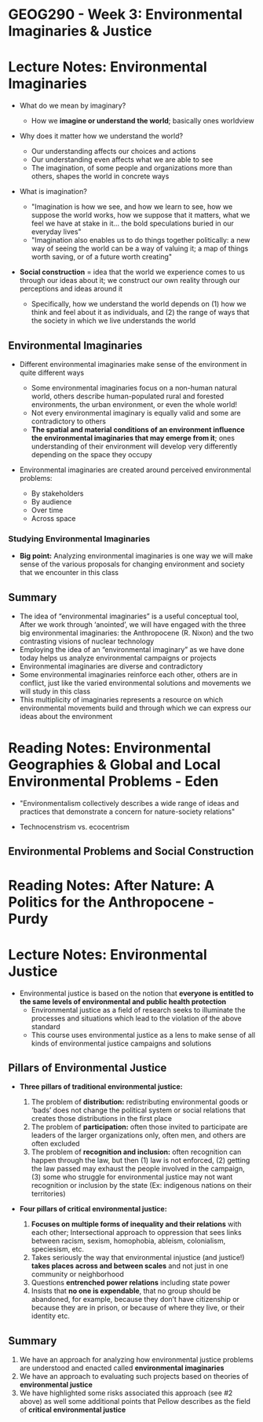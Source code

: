 # GEOG290 - Week 3: Environmental Imaginaries & Justice

# Lecture Notes: Environmental Imaginaries
- What do we mean by imaginary?
    - How we **imagine or understand the world**; basically ones worldview
- Why does it matter how we understand the world?
    - Our understanding affects our choices and actions
    - Our understanding even affects what we are able to see
    - The imagination, of some people and organizations more than others, shapes the world in concrete ways

- What is imagination?
    - "Imagination is how we see, and how we learn to see, how we suppose the world works, how we suppose that it matters, what we feel we have at stake in it… the bold speculations buried in our everyday lives"
    - "Imagination also enables us to do things together politically: a new way of seeing the world can be a way of valuing it; a map of things worth saving, or of a future worth creating"

- **Social construction** = idea that the world we experience comes to us through our ideas about it; we construct our own reality through our perceptions and ideas around it
    - Specifically, how we understand the world depends on (1) how we think and feel about it as individuals, and (2) the range of ways that the society in which we live understands the world

## Environmental Imaginaries
- Different environmental imaginaries make sense of the environment in quite different ways
    - Some environmental imaginaries focus on a non-human natural world, others describe human-populated rural and forested environments, the urban environment, or even the whole world!
    - Not every environmental imaginary is equally valid and some are contradictory to others
    - **The spatial and material conditions of an environment influence the environmental imaginaries that may emerge from it**; ones understanding of their environment will develop very differently depending on the space they occupy

- Environmental imaginaries are created around perceived environmental problems:
    - By stakeholders
    - By audience
    - Over time
    - Across space

### Studying Environmental Imaginaries
- **Big point:** Analyzing environmental imaginaries is one way we will make sense of the various proposals for changing environment and society that we encounter in this class

## Summary
- The idea of “environmental imaginaries” is a useful conceptual tool, After we work through ‘anointed’, we will have engaged with the three big environmental imaginaries: the Anthropocene (R. Nixon) and the two contrasting visions of nuclear technology
- Employing the idea of an “environmental imaginary” as we have done today helps us analyze environmental campaigns or projects
- Environmental imaginaries are diverse and contradictory
- Some environmental imaginaries reinforce each other, others are in conflict, just like the varied environmental solutions and movements we will study in this class
- This multiplicity of imaginaries represents a resource on which environmental movements build and through which we can express our ideas about the environment

# Reading Notes: Environmental Geographies & Global and Local Environmental Problems - Eden
- "Environmentalism collectively describes a wide range of ideas and practices that demonstrate a concern for nature-society relations"

- Technocenstrism vs. ecocentrism

## Environmental Problems and Social Construction

# Reading Notes: After Nature: A Politics for the Anthropocene - Purdy

# Lecture Notes: Environmental Justice
- Environmental justice is based on the notion that **everyone is entitled to the same levels of environmental and public health protection**
    - Environmental justice as a field of research seeks to illuminate the processes and situations which lead to the violation of the above standard
    - This course uses environmental justice as a lens to make sense of all kinds of environmental justice campaigns and solutions

## Pillars of Environmental Justice
- **Three pillars of traditional environmental justice:**
    1. The problem of **distribution:** redistributing environmental goods or ‘bads’ does not change the political system or social relations that creates those distributions in the first place
    2. The problem of **participation:** often those invited to participate are leaders of the larger organizations only, often men, and others are often excluded
    3. The problem of **recognition and inclusion:** often recognition can happen through the law, but then (1) law is not enforced, (2) getting the law passed may exhaust the people involved in the campaign, (3) some who struggle for environmental justice may not want recognition or inclusion by the state (Ex: indigenous nations on their territories)

- **Four pillars of critical environmental justice:**
    1. **Focuses on multiple forms of inequality and their relations** with each other; Intersectional approach to oppression that sees links between racism, sexism, homophobia, ableism, colonialism, speciesism, etc.
    2. Takes seriously the way that environmental injustice (and justice!) **takes places across and between scales** and not just in one community or neighborhood
    3. Questions **entrenched power relations** including state power
    4. Insists that **no one is expendable**, that no group should be abandoned, for example, because they don’t have citizenship or because they are in prison, or because of where they live, or their identity etc.

## Summary
1. We have an approach for analyzing how environmental justice problems are understood and enacted called **environmental imaginaries**
2. We have an approach to evaluating such projects based on theories of **environmental justice**
3. We have highlighted some risks associated this approach (see #2 above) as well some additional points that Pellow describes as the field of **critical environmental justice**